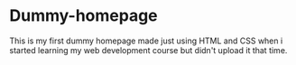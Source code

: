 # Dummy-homepage
This is my first dummy homepage made just using HTML and CSS when i started learning my web development course but didn't upload it that time. 
